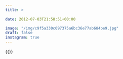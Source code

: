 ```yaml
---
title: >
  
date: 2012-07-03T21:58:51+00:00

image: "/img/c9f5a330c097375a6bc36e77ab684be9.jpg"
draft: false
instagram: true
---
```


{{<photo src="/img/c9f5a330c097375a6bc36e77ab684be9.jpg">}}
